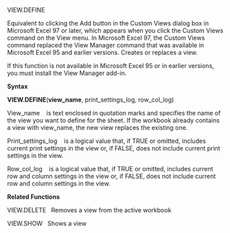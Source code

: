 VIEW.DEFINE

Equivalent to clicking the Add button in the Custom Views dialog box in
Microsoft Excel 97 or later, which appears when you click the Custom
Views command on the View menu. In Microsoft Excel 97, the Custom Views
command replaced the View Manager command that was available in
Microsoft Excel 95 and earlier versions. Creates or replaces a view.

If this function is not available in Microsoft Excel 95 or in earlier
versions, you must install the View Manager add-in.

**Syntax**

**VIEW.DEFINE**(**view\_name**, print\_settings\_log, row\_col\_log)

View\_name    is text enclosed in quotation marks and specifies the name
of the view you want to define for the sheet. If the workbook already
contains a view with view\_name, the new view replaces the existing one.

Print\_settings\_log    is a logical value that, if TRUE or omitted,
includes current print settings in the view or, if FALSE, does not
include current print settings in the view.

Row\_col\_log    is a logical value that, if TRUE or omitted, includes
current row and column settings in the view or, if FALSE, does not
include current row and column settings in the view.

**Related Functions**

VIEW.DELETE   Removes a view from the active workbook

VIEW.SHOW   Shows a view


